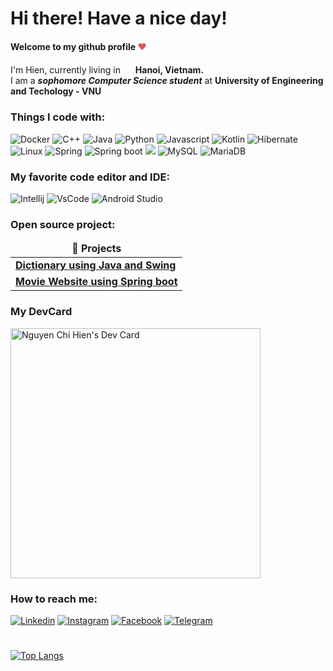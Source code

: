 

# Hi there! Have a nice day!

####  Welcome to my github profile <span style="color: #e25555;">&hearts;</span>
<div font="1px">I'm Hien, currently living in <img src="https://user-images.githubusercontent.com/77535619/183337925-b3581cb1-d86a-4b22-a070-81231e36fb49.png" style="width:16px"/> <b>Hanoi, Vietnam.</b></div>
<div>I am a <b><i>sophomore Computer Science student</i></b> at <b>University of Engineering and Techology  - VNU</b></div>


### Things I code with:
<p>
  <img alt="Docker" src="https://img.shields.io/badge/-Docker-46a2f1?style=flat-square&logo=docker&logoColor=white" />
  <img alt="C++" src="https://img.shields.io/badge/C%2B%2B-00599C?style=flat-square&logo=c%2B%2B&logoColor=white" />
  <img alt="Java" src="https://img.shields.io/badge/Java-ED8B00?style=flat-square&logo=java&logoColor=white"/>
  <img alt="Python" src="https://img.shields.io/badge/Python-FFD43B?style=flat-square&logo=python&logoColor=blue"/>
  <img alt="Javascript" src="https://img.shields.io/badge/JavaScript-323330?style=flat-square&logo=javascript&logoColor=F7DF1E"/>
  <img alt="Kotlin" src="https://img.shields.io/badge/Kotlin-0095D5?&style=flat-square&logo=kotlin&logoColor=white"/>
  <img alt="Hibernate" src="https://img.shields.io/badge/Hibernate-59666C?style=flat-square&logo=Hibernate&logoColor=white"/>
  <img alt="Linux" src="https://img.shields.io/badge/Linux-FCC624?style=flat-square&logo=linux&logoColor=black"/>
  <img alt="Spring" src="https://img.shields.io/badge/Spring-6DB33F?style=flat-square&logo=spring&logoColor=white"/>
  <img alt="Spring boot" src="https://img.shields.io/badge/Spring_Boot-F2F4F9?style=flat-square&logo=spring-boot"/>
  <img alt"Android" src="https://img.shields.io/badge/Android-3DDC84?style=flat-square&logo=android&logoColor=white"/>
  <img alt="MySQL" src="https://img.shields.io/badge/MySQL-005C84?style=flat-square&logo=mysql&logoColor=white"/>
  <img alt="MariaDB" src="https://img.shields.io/badge/MariaDB-003545?style=flat-square&logo=mariadb&logoColor=white"/>
</p>

### My favorite code editor and IDE:
<p>
  <img alt="Intellij" src="https://img.shields.io/badge/IntelliJ_IDEA-000000.svg?style=flat-square&logo=intellij-idea&logoColor=white" />
  <img alt="VsCode" src="https://img.shields.io/badge/VSCode-0078D4?style=flat-square&logo=visual%20studio%20code&logoColor=white" />
  <img alt="Android Studio" src="https://img.shields.io/badge/Android_Studio-3DDC84?style=flat-square&logo=android-studio&logoColor=white"/>
</p>

### Open source project:
<table>
  <thead align="center">
    <tr border: none;>
      <td><b>🎁 Projects</b></td>
    </tr>
  </thead>
  <tbody>
    <tr>
      <td><a href="https://github.com/hienguyenUET/Dictionary.git"><b>Dictionary using Java and Swing</b></a></td>
    </tr>
	  <tr>
     <td>
        <a href="https://github.com/hienguyenUET/movie-website-project.git"><b>Movie Website using Spring boot</b></a>
     </td>
    </tr>
  </tbody>
</table>

### My DevCard
<a href="https://app.daily.dev/hiennguyen10x">
	<img src="https://api.daily.dev/devcards/be193c894b6747bfbf3dac240b8df204.png?r=9df" width="400" alt="Nguyen Chi Hien's Dev Card"/>
</a>

### How to reach me: 
[![Linkedin](	https://img.shields.io/badge/LinkedIn-0077B5?style=for-the-badge&logo=linkedin&logoColor=white)](https://www.linkedin.com/in/hien-nguyen-chi-555344209/)
[![Instagram](https://img.shields.io/badge/Instagram-E4405F?style=for-the-badge&logo=instagram&logoColor=white)](https://www.instagram.com/hiennguyen11902/)
[![Facebook](https://img.shields.io/badge/Facebook-1877F2?style=for-the-badge&logo=facebook&logoColor=white)](https://www.facebook.com/profile.php?id=100025944242778)
[![Telegram](https://img.shields.io/badge/Telegram-2CA5E0?style=for-the-badge&logo=telegram&logoColor=white)](https://t.me/hiennguyen10x)

#
[![Top Langs](https://github-readme-stats.vercel.app/api/top-langs/?username=hienguyenUET&langs_count=8)](https://github.com/hienguyenUET/github-readme-stats)
